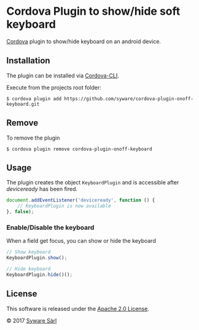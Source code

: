 Cordova Plugin to show/hide soft keyboard
======
[Cordova][cordova] plugin to show/hide keyboard on an android device.
## Installation

The plugin can be installed via [Cordova-CLI][CLI].

Execute from the projects root folder:

    $ cordova plugin add https://github.com/syware/cordova-plugin-onoff-keyboard.git

## Remove
To remove the plugin

    $ cordova plugin remove cordova-plugin-onoff-keyboard

## Usage

The plugin creates the object `KeyboardPlugin` and is accessible after *deviceready* has been fired.

```js
document.addEventListener('deviceready', function () {
    // KeyboardPlugin is now available
}, false);
```

### Enable/Disable the keyboard
When a field get focus, you can show or hide the keyboard
```js
// Show keyboard
KeyboardPlugin.show();

// Hide keyboard
KeyboardPlugin.hide()();
```

## License

This software is released under the [Apache 2.0 License][apache2_license].

© 2017 [Syware Sàrl][syware]

[cordova]: https://cordova.apache.org
[CLI]: http://cordova.apache.org/docs/en/edge/guide_cli_index.md.html#The%20Command-line%20Interface
[apache2_license]: http://opensource.org/licenses/Apache-2.0
[syware]: https://www.syware.ch
